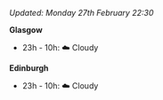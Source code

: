 *Updated: Monday 27th February 22:30*

**Glasgow**

* 23h - 10h: :cloud: Cloudy

**Edinburgh**

* 23h - 10h: :cloud: Cloudy
